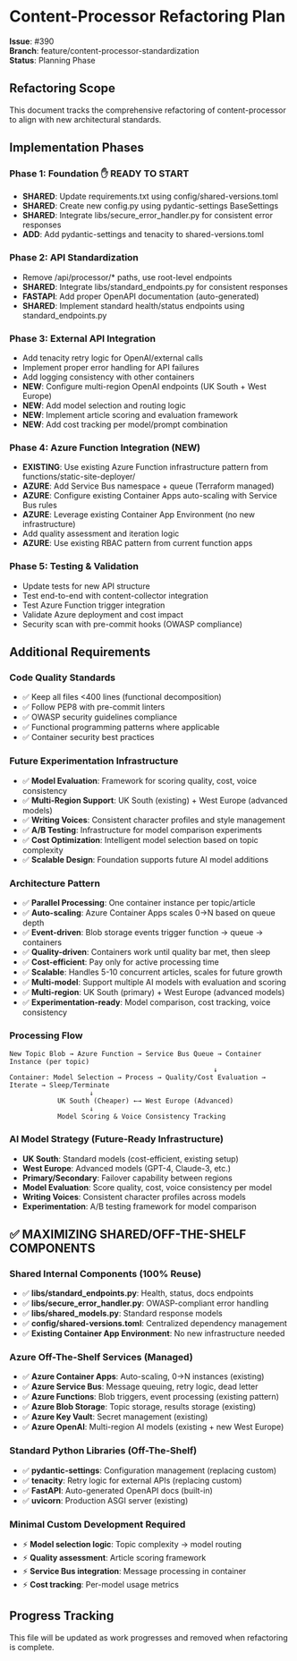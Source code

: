 # Content-Processor Refactoring Plan

**Issue**: #390  
**Branch**: feature/content-processor-standardization  
**Status**: Planning Phase

## Refactoring Scope

This document tracks the comprehensive refactoring of content-processor to align with new architectural standards.

## Implementation Phases

### Phase 1: Foundation ✋ READY TO START
- **SHARED**: Update requirements.txt using config/shared-versions.toml
- **SHARED**: Create new config.py using pydantic-settings BaseSettings  
- **SHARED**: Integrate libs/secure_error_handler.py for consistent error responses
- **ADD**: Add pydantic-settings and tenacity to shared-versions.toml

### Phase 2: API Standardization
- Remove /api/processor/* paths, use root-level endpoints
- **SHARED**: Integrate libs/standard_endpoints.py for consistent responses
- **FASTAPI**: Add proper OpenAPI documentation (auto-generated)
- **SHARED**: Implement standard health/status endpoints using standard_endpoints.py

### Phase 3: External API Integration
- Add tenacity retry logic for OpenAI/external calls
- Implement proper error handling for API failures
- Add logging consistency with other containers
- **NEW**: Configure multi-region OpenAI endpoints (UK South + West Europe)
- **NEW**: Add model selection and routing logic
- **NEW**: Implement article scoring and evaluation framework
- **NEW**: Add cost tracking per model/prompt combination

### Phase 4: Azure Function Integration (NEW)
- **EXISTING**: Use existing Azure Function infrastructure pattern from functions/static-site-deployer/
- **AZURE**: Add Service Bus namespace + queue (Terraform managed)
- **AZURE**: Configure existing Container Apps auto-scaling with Service Bus rules
- **AZURE**: Leverage existing Container App Environment (no new infrastructure)
- Add quality assessment and iteration logic
- **AZURE**: Use existing RBAC pattern from current function apps

### Phase 5: Testing & Validation
- Update tests for new API structure
- Test end-to-end with content-collector integration
- Test Azure Function trigger integration
- Validate Azure deployment and cost impact
- Security scan with pre-commit hooks (OWASP compliance)

## Additional Requirements

### Code Quality Standards
- ✅ Keep all files <400 lines (functional decomposition)
- ✅ Follow PEP8 with pre-commit linters
- ✅ OWASP security guidelines compliance
- ✅ Functional programming patterns where applicable
- ✅ Container security best practices

### Future Experimentation Infrastructure
- ✅ **Model Evaluation**: Framework for scoring quality, cost, voice consistency
- ✅ **Multi-Region Support**: UK South (existing) + West Europe (advanced models)
- ✅ **Writing Voices**: Consistent character profiles and style management
- ✅ **A/B Testing**: Infrastructure for model comparison experiments
- ✅ **Cost Optimization**: Intelligent model selection based on topic complexity
- ✅ **Scalable Design**: Foundation supports future AI model additions

### Architecture Pattern
- ✅ **Parallel Processing**: One container instance per topic/article
- ✅ **Auto-scaling**: Azure Container Apps scales 0→N based on queue depth
- ✅ **Event-driven**: Blob storage events trigger function → queue → containers
- ✅ **Quality-driven**: Containers work until quality bar met, then sleep
- ✅ **Cost-efficient**: Pay only for active processing time
- ✅ **Scalable**: Handles 5-10 concurrent articles, scales for future growth
- ✅ **Multi-model**: Support multiple AI models with evaluation and scoring
- ✅ **Multi-region**: UK South (primary) + West Europe (advanced models)
- ✅ **Experimentation-ready**: Model comparison, cost tracking, voice consistency

### Processing Flow
```
New Topic Blob → Azure Function → Service Bus Queue → Container Instance (per topic)
                                                   ↓
Container: Model Selection → Process → Quality/Cost Evaluation → Iterate → Sleep/Terminate
                    ↓
            UK South (Cheaper) ←→ West Europe (Advanced)
                    ↓
            Model Scoring & Voice Consistency Tracking
```

### AI Model Strategy (Future-Ready Infrastructure)
- **UK South**: Standard models (cost-efficient, existing setup)
- **West Europe**: Advanced models (GPT-4, Claude-3, etc.)
- **Primary/Secondary**: Failover capability between regions
- **Model Evaluation**: Score quality, cost, voice consistency per model
- **Writing Voices**: Consistent character profiles across models
- **Experimentation**: A/B testing framework for model comparison

## ✅ **MAXIMIZING SHARED/OFF-THE-SHELF COMPONENTS**

### **Shared Internal Components (100% Reuse)**
- ✅ **libs/standard_endpoints.py**: Health, status, docs endpoints
- ✅ **libs/secure_error_handler.py**: OWASP-compliant error handling  
- ✅ **libs/shared_models.py**: Standard response models
- ✅ **config/shared-versions.toml**: Centralized dependency management
- ✅ **Existing Container App Environment**: No new infrastructure needed

### **Azure Off-The-Shelf Services (Managed)**
- ✅ **Azure Container Apps**: Auto-scaling, 0→N instances (existing)
- ✅ **Azure Service Bus**: Message queuing, retry logic, dead letter
- ✅ **Azure Functions**: Blob triggers, event processing (existing pattern)
- ✅ **Azure Blob Storage**: Topic storage, results storage (existing)
- ✅ **Azure Key Vault**: Secret management (existing)
- ✅ **Azure OpenAI**: Multi-region AI models (existing + new West Europe)

### **Standard Python Libraries (Off-The-Shelf)**
- ✅ **pydantic-settings**: Configuration management (replacing custom)
- ✅ **tenacity**: Retry logic for external APIs (replacing custom)
- ✅ **FastAPI**: Auto-generated OpenAPI docs (built-in)
- ✅ **uvicorn**: Production ASGI server (existing)

### **Minimal Custom Development Required**
- ⚡ **Model selection logic**: Topic complexity → model routing
- ⚡ **Quality assessment**: Article scoring framework  
- ⚡ **Service Bus integration**: Message processing in container
- ⚡ **Cost tracking**: Per-model usage metrics

## Progress Tracking

This file will be updated as work progresses and removed when refactoring is complete.
